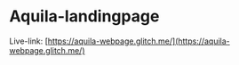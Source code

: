 # Aquila-landingpage

Live-link: [https://aquila-webpage.glitch.me/](https://aquila-webpage.glitch.me/)
